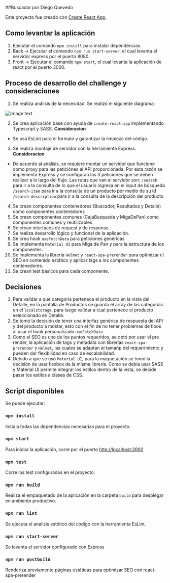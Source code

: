 ##Buscador por Diego Quevedo

Este proyecto fue creado con [Create React App](https://github.com/facebook/create-react-index).

## Como levantar la aplicación

1. Ejecutar el comando `npm install` para instalar dependencias.
2. Back  -> Ejecutar el comando `npm run start-server`, el cual levanta el servidor express por el puerto 8080.
3. Front -> Ejecutar el comando `npm start`, el cual levanta la aplicación de react por el puerto 3000.

## Proceso de desarrollo del challenge y consideraciones

1. Se realiza análisis de la necesidad. Se realizó el siguiente diagrama:

![Image text](https://lucid.app/publicSegments/view/102ea9de-9825-48d1-b747-d7b7ba592c6c/image.png)

2. Se crea aplicación base con ayuda de `create-react-app` implementando Typescript y SASS.
**Consideracion**
- Se usa EsLint para el formato y garantizar la limpieza del código.
3. Se realiza montaje de servidor con la herramienta Express.  
**Consideracion**
- De acuerdo al análisis, se requiere montar un servidor que funcione como proxy para las peticiónes al API proporcionada. Por esta razón se implementa Express y se configuran las 3 peticiones que se deben realizar a lo largo del flujo. Las rutas que van al servidor son:
`/search` para ir a la consulta de lo que el usuario ingresa en el input de búsqueda
`/search-item` para ir a la consulta de un producto por medio de su id
`/search-description` para ir a la consulta de la descripción del producto
4. Se crean componentes contenedores (Buscador, Resultados y Detalle) como componentes contenedores
5. Se crean componentes comunes (CajaBusqueda y MigaDePan) como componentes comunes y reutilizables
6. Se crean interfaces de request y de response.
7. Se realiza desarrollo lógico y funcional de la aplicación.
8. Se crea hook `useFetchData` para peticiones genéricas.
9. Se implementa `Material UI` para Miga de Pan y para la estructura de los componentes.
10. Se implementa la librería `Helmet` y `react-spa-prerender` para optimizar el SEO en contenido estático y aplicar tags a los componentes contenedores.
11. Se crean test básicos para cada componente.

## Decisiones

1. Para validar a que categoría pertenece el producto en la vista del Detalle, en la pantalla de Productos se guarda el array de las categorías en el `localstorage`, para luego validar a cual pertenece el producto seleccionado en Detalle.
2. Se tomó la decisión de tener una interfaz genérica de respuesta del API y del producto a mostar, esto con el fin de no tener problemas de tipos al usar el hook personalizado `useFetchData`
3. Como el SEO es uno de los puntos requeridos, se optó por usar el pre render, la aplicación de tags y metadata con librerías `react-spa-prerender` y `Helmet`, las cuales se adaptan al tamañp del requerimiento y pueden dar flexibilidad en caso de escalabilidad.
4. Debido a que se usó `Material UI`, para la maquetación se tomó la decisión de usar flexbox de la misma librería. Como se debia usar SASS y Material UI permite integrar los estilos dentro de la vista, se decide pasar los estilos a clases de CSS.

## Script disponibles

Se puede ejecutar:

### `npm install`

Instala todas las dependencias necesarias para el proyecto.

### `npm start`

Para iniciar la aplicación, corre por el puerto [http://localhost:3000](http://localhost:3000)

### `npm test`

Corre los test configurados en el proyecto.

### `npm run build`

Realiza el empaquetado de la aplicación en la carpeta `build` para desplegar en ambiente productivo.

### `npm run lint`

Se ejecuta el analisis estético del código con la herramienta EsLint.

### `npm run start-server`

Se levanta el servidor configurado con Express

### `npm run postbuild`

Renderiza previamente páginas estáticas para optimizar SEO con react-spa-prerender
